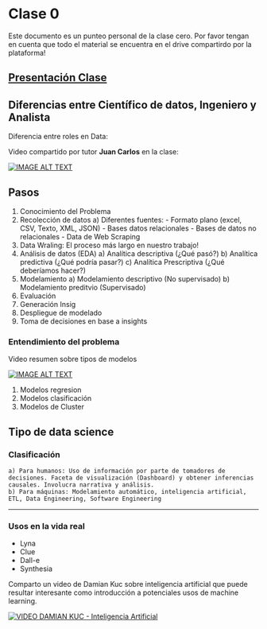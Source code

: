 # Clase 0

Este documento es un punteo personal de la clase cero. Por favor tengan en cuenta que todo el material se encuentra en el drive compartirdo por la plataforma!

[Presentación Clase](https://docs.google.com/presentation/d/1DKty0VW_UZnaDLvwvFnnGjGIKLXxCvOI/edit#slide=id.g12272b04b31_0_791)
---
## Diferencias entre Científico de datos, Ingeniero y Analista
Diferencia entre roles en Data: 

Video compartido por tutor **Juan Carlos** en la clase:

[![IMAGE ALT TEXT](https://i.ytimg.com/vi/7nnI4iXjIew/hq720.jpg?sqp=-oaymwEcCOgCEMoBSFXyq4qpAw4IARUAAIhCGAFwAcABBg==&rs=AOn4CLDPklltGoIf4DFrsA_DmjWTWJm_lQ)](https://youtu.be/7nnI4iXjIew)

## Pasos
1) Conocimiento del Problema
2) Recolección de datos
    a) Diferentes fuentes: 
        - Formato plano (excel, CSV, Texto, XML, JSON)
        - Bases datos relacionales
        - Bases de datos no relacionales
        - Data de Web Scraping
3) Data Wraling:
    El proceso más largo en nuestro trabajo! 
4) Análisis de datos (EDA)
    a) Analítica descriptiva (¿Qué pasó?)
    b) Analítica predictiva (¿Qué podría pasar?)
    c) Analítica Prescriptiva (¿Qué deberíamos hacer?)
5) Modelamiento
    a) Modelamiento descriptivo (No supervisado)
    b) Modelamiento preditvio (Supervisado)
6) Evaluación
7) Generación Insig
8) Despliegue de modelado
9) Toma de decisiones en base a insights
### Entendimiento del problema
Video resumen sobre tipos de modelos

[![IMAGE ALT TEXT](https://i.ytimg.com/vi/oT3arRRB2Cw/hqdefault.jpg?sqp=-oaymwEbCKgBEF5IVfKriqkDDggBFQAAiEIYAXABwAEG&rs=AOn4CLDu7zgV99Ek-5ngbvCAl87P0s_pjQ)](https://www.youtube.com/watch?v=oT3arRRB2Cw)
1) Modelos regresion
2) Modelos clasificación
3) Modelos de Cluster

## Tipo de data science
### Clasificación
    a) Para humanos: Uso de información por parte de tomadores de decisiones. Faceta de visualización (Dashboard) y obtener inferencias causales. Involucra narrativa y análisis.
    b) Para máquinas: Modelamiento automático, inteligencia artificial, ETL, Data Engineering, Software Engineering

---
### Usos en la vida real

- Lyna
- Clue
- Dall-e
- Synthesia

Comparto un video de Damian Kuc sobre inteligencia artificial que puede resultar interesante como introducción a potenciales usos de machine learning.

[![VIDEO DAMIAN KUC - Inteligencia Artificial](https://i.ytimg.com/vi/-YgKpSkQcn4/hq720.jpg?sqp=-oaymwEcCOgCEMoBSFXyq4qpAw4IARUAAIhCGAFwAcABBg==&rs=AOn4CLCt-Cb-vMcrH9fq4Z7xi93LSuBQWQ)](https://www.youtube.com/watch?v=-YgKpSkQcn4)
